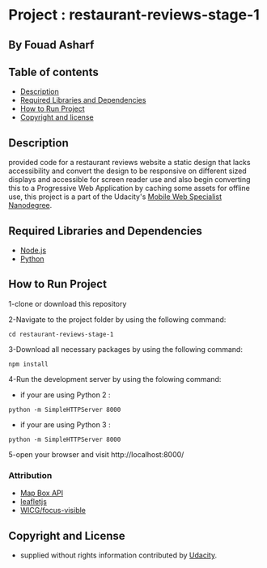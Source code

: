 # Project : restaurant-reviews-stage-1
## By  Fouad Asharf

## Table of contents
- [Description](#description)
- [Required Libraries and Dependencies](#required-libraries-and-dependencies)
- [How to Run Project](#how-to-run-project)
- [Copyright and license](#copyright-and-license)

## Description
provided code for a restaurant reviews website a static design that lacks accessibility and convert the design to be responsive on different sized displays and accessible for screen reader use and also begin converting this to a Progressive Web Application by caching some assets for offline use, this project is a part of the Udacity's [Mobile Web Specialist
Nanodegree](https://www.udacity.com/course/mobile-web-specialist-nanodegree--nd024).


## Required Libraries and Dependencies
* [Node.js](https://nodejs.org/en/)
* [Python](https://www.python.org/downloads/)

## How to Run Project

1-clone or download this repository

2-Navigate to the project folder by using the following command:

```
cd restaurant-reviews-stage-1
```

3-Download all necessary packages by using the following command:
```
npm install
```

4-Run the development server by using the folowing command:
  - if your are using Python 2 :
  
```
python -m SimpleHTTPServer 8000 
```

  - if your are using Python 3 :
  
  ```
python -m SimpleHTTPServer 8000 
```

5-open your browser and visit  http://localhost:8000/
 

### Attribution
* [Map Box API](https://www.mapbox.com/install/)
* [leafletjs](https://leafletjs.com/)
* [WICG/focus-visible](https://github.com/WICG/focus-visible)


## Copyright and License
- supplied without rights information contributed by [Udacity](http://www.udacity.com).
